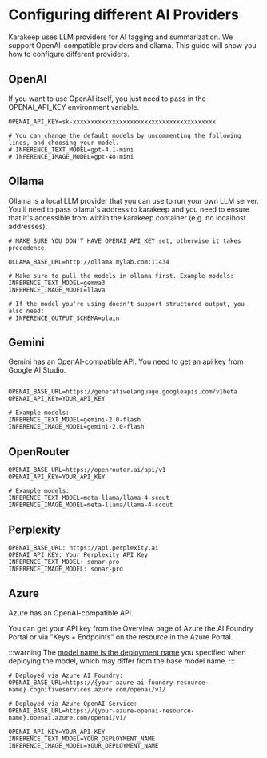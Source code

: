 # Configuring different AI Providers

Karakeep uses LLM providers for AI tagging and summarization. We support OpenAI-compatible providers and ollama. This guide will show you how to configure different providers.

## OpenAI

If you want to use OpenAI itself, you just need to pass in the OPENAI_API_KEY environment variable.

```
OPENAI_API_KEY=sk-xxxxxxxxxxxxxxxxxxxxxxxxxxxxxxxxxxxxxxxx

# You can change the default models by uncommenting the following lines, and choosing your model.
# INFERENCE_TEXT_MODEL=gpt-4.1-mini
# INFERENCE_IMAGE_MODEL=gpt-4o-mini
```

## Ollama

Ollama is a local LLM provider that you can use to run your own LLM server. You'll need to pass ollama's address to karakeep and you need to ensure that it's accessible from within the karakeep container (e.g. no localhost addresses).

```
# MAKE SURE YOU DON'T HAVE OPENAI_API_KEY set, otherwise it takes precedence.

OLLAMA_BASE_URL=http://ollama.mylab.com:11434

# Make sure to pull the models in ollama first. Example models:
INFERENCE_TEXT_MODEL=gemma3
INFERENCE_IMAGE_MODEL=llava

# If the model you're using doesn't support structured output, you also need:
# INFERENCE_OUTPUT_SCHEMA=plain
```

## Gemini

Gemini has an OpenAI-compatible API. You need to get an api key from Google AI Studio.

```

OPENAI_BASE_URL=https://generativelanguage.googleapis.com/v1beta
OPENAI_API_KEY=YOUR_API_KEY

# Example models:
INFERENCE_TEXT_MODEL=gemini-2.0-flash
INFERENCE_IMAGE_MODEL=gemini-2.0-flash
```

## OpenRouter

```
OPENAI_BASE_URL=https://openrouter.ai/api/v1
OPENAI_API_KEY=YOUR_API_KEY

# Example models:
INFERENCE_TEXT_MODEL=meta-llama/llama-4-scout
INFERENCE_IMAGE_MODEL=meta-llama/llama-4-scout
```

## Perplexity

```
OPENAI_BASE_URL: https://api.perplexity.ai
OPENAI_API_KEY: Your Perplexity API Key
INFERENCE_TEXT_MODEL: sonar-pro
INFERENCE_IMAGE_MODEL: sonar-pro
```

## Azure

Azure has an OpenAI-compatible API.

You can get your API key from the Overview page of Azure the AI Foundry Portal or via "Keys + Endpoints" on the resource in the Azure Portal.

:::warning
The [model name is the deployment name](https://learn.microsoft.com/en-us/azure/ai-foundry/openai/how-to/switching-endpoints#keyword-argument-for-model) you specified when deploying the model, which may differ from the base model name.
:::

```
# Deployed via Azure AI Foundry:
OPENAI_BASE_URL=https://{your-azure-ai-foundry-resource-name}.cognitiveservices.azure.com/openai/v1/

# Deployed via Azure OpenAI Service:
OPENAI_BASE_URL=https://{your-azure-openai-resource-name}.openai.azure.com/openai/v1/

OPENAI_API_KEY=YOUR_API_KEY
INFERENCE_TEXT_MODEL=YOUR_DEPLOYMENT_NAME
INFERENCE_IMAGE_MODEL=YOUR_DEPLOYMENT_NAME
```
